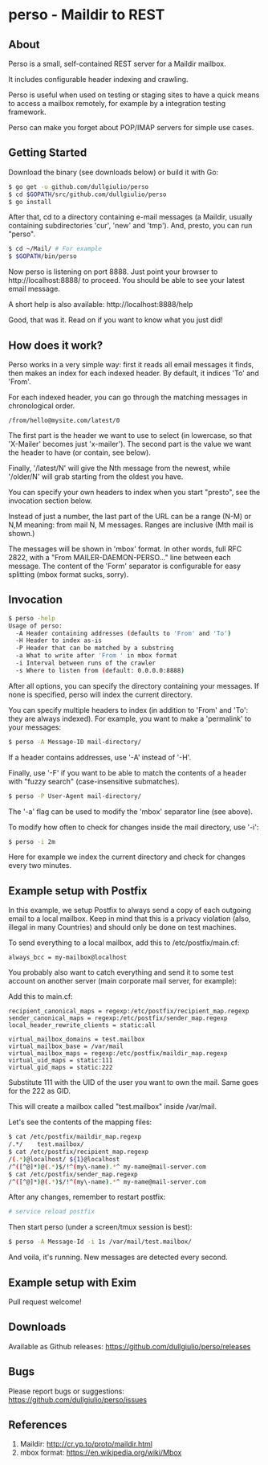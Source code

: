 # perso - Maildir to REST

## About

Perso is a small, self-contained REST server for a Maildir mailbox.

It includes configurable header indexing and crawling.

Perso is useful when used on testing or staging sites to have a quick
means to access a mailbox remotely, for example by a integration testing
framework.

Perso can make you forget about POP/IMAP servers for simple use cases.

## Getting Started

Download the binary (see downloads below) or build it with Go:

```sh
$ go get -u github.com/dullgiulio/perso
$ cd $GOPATH/src/github.com/dullgiulio/perso
$ go install
```

After that, cd to a directory containing e-mail messages (a Maildir,
usually containing subdirectories 'cur', 'new' and 'tmp'). And, presto, you
can run "perso".

```sh
$ cd ~/Mail/ # For example
$ $GOPATH/bin/perso

```

Now perso is listening on port 8888. Just point your browser to
http://localhost:8888/ to proceed. You should be able to see your latest
email message.

A short help is also available: http://localhost:8888/help

Good, that was it. Read on if you want to know what you just did!

## How does it work?

Perso works in a very simple way: first it reads all email messages it finds,
then makes an index for each indexed header. By default, it indices 'To' and
'From'.

For each indexed header, you can go through the matching messages in
chronological order.

```
/from/hello@mysite.com/latest/0
```

The first part is the header we want to use to select (in lowercase, so that
'X-Mailer' becomes just 'x-mailer'). The second part is the value we want the
header to have (or contain, see below).

Finally, '/latest/N' will give the Nth message from the newest, while
'/older/N' will grab starting from the oldest you have.

You can specify your own headers to index when you start "presto", see the
invocation section below.

Instead of just a number, the last part of the URL can be a range (N-M) or
N,M meaning: from mail N, M messages. Ranges are inclusive (Mth mail is shown.)

The messages will be shown in 'mbox' format. In other words, full RFC 2822,
with a "From MAILER-DAEMON-PERSO..." line between each message. The content of the 'Form'
separator is configurable for easy splitting (mbox format sucks, sorry).

## Invocation

```sh
$ perso -help
Usage of perso:
  -A Header containing addresses (defaults to 'From' and 'To')
  -H Header to index as-is
  -P Header that can be matched by a substring
  -a What to write after 'From ' in mbox format
  -i Interval between runs of the crawler
  -s Where to listen from (default: 0.0.0.0:8888)
```

After all options, you can specify the directory containing your messages. If none is
specified, perso will index the current directory.

You can specify multiple headers to index (in addition to 'From' and 'To': they are
always indexed). For example, you want to make a 'permalink' to your messages:

```sh
$ perso -A Message-ID mail-directory/
```

If a header contains addresses, use '-A' instead of '-H'.

Finally, use '-F' if you want to be able to match the contents of a header with
"fuzzy search" (case-insensitive submatches).

```sh
$ perso -P User-Agent mail-directory/
```

The '-a' flag can be used to modify the 'mbox' separator line (see above).

To modify how often to check for changes inside the mail directory, use '-i':

```sh
$ perso -i 2m
```

Here for example we index the current directory and check for changes every two
minutes.

## Example setup with Postfix

In this example, we setup Postfix to always send a copy of each outgoing email to
a local mailbox. Keep in mind that this is a privacy violation (also, illegal in
many Countries) and should only be done on test machines.

To send everything to a local mailbox, add this to /etc/postfix/main.cf:

```
always_bcc = my-mailbox@localhost
```

You probably also want to catch everything and send it to some test account on
another server (main corporate mail server, for example):

Add this to main.cf:

```
recipient_canonical_maps = regexp:/etc/postfix/recipient_map.regexp
sender_canonical_maps = regexp:/etc/postfix/sender_map.regexp
local_header_rewrite_clients = static:all

virtual_mailbox_domains = test.mailbox
virtual_mailbox_base = /var/mail
virtual_mailbox_maps = regexp:/etc/postfix/maildir_map.regexp
virtual_uid_maps = static:111
virtual_gid_maps = static:222
```

Substitute 111 with the UID of the user you want to own the mail. Same goes for
the 222 as GID.

This will create a mailbox called "test.mailbox" inside /var/mail.

Let's see the contents of the mapping files:

```sh
$ cat /etc/postfix/maildir_map.regexp
/.*/    test.mailbox/
$ cat /etc/postfix/recipient_map.regexp
/(.*)@localhost/ ${1}@localhost
/^([^@]*)@(.*)$/!^(my\-name).*^ my-name@mail-server.com
$ cat /etc/postfix/sender_map.regexp
/^([^@]*)@(.*)$/!^(my\-name).*^ my-name@mail-server.com
```

After any changes, remember to restart postfix:

```sh
# service reload postfix
```

Then start perso (under a screen/tmux session is best):

```sh
$ perso -A Message-Id -i 1s /var/mail/test.mailbox/
```

And voila, it's running. New messages are detected every second.

## Example setup with Exim

Pull request welcome!

## Downloads

Available as Github releases: https://github.com/dullgiulio/perso/releases

## Bugs

Please report bugs or suggestions: https://github.com/dullgiulio/perso/issues

## References

1. Maildir: http://cr.yp.to/proto/maildir.html
2. mbox format: https://en.wikipedia.org/wiki/Mbox
